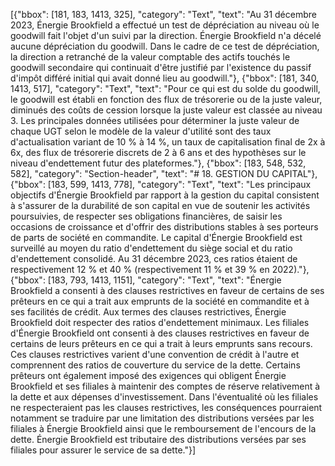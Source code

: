 [{"bbox": [181, 183, 1413, 325], "category": "Text", "text": "Au 31 décembre 2023, Énergie Brookfield a effectué un test de dépréciation au niveau où le goodwill fait l'objet d'un suivi par la direction. Énergie Brookfield n'a décelé aucune dépréciation du goodwill. Dans le cadre de ce test de dépréciation, la direction a retranché de la valeur comptable des actifs touchés le goodwill secondaire qui continuait d'être justifié par l'existence du passif d'impôt différé initial qui avait donné lieu au goodwill."}, {"bbox": [181, 340, 1413, 517], "category": "Text", "text": "Pour ce qui est du solde du goodwill, le goodwill est établi en fonction des flux de trésorerie ou de la juste valeur, diminués des coûts de cession lorsque la juste valeur est classée au niveau 3. Les principales données utilisées pour déterminer la juste valeur de chaque UGT selon le modèle de la valeur d'utilité sont des taux d'actualisation variant de 10 % à 14 %, un taux de capitalisation final de 2x à 6x, des flux de trésorerie discrets de 2 à 6 ans et des hypothèses sur le niveau d'endettement futur des plateformes."}, {"bbox": [183, 548, 532, 582], "category": "Section-header", "text": "# 18. GESTION DU CAPITAL"}, {"bbox": [183, 599, 1413, 778], "category": "Text", "text": "Les principaux objectifs d'Énergie Brookfield par rapport à la gestion du capital consistent à s'assurer de la durabilité de son capital en vue de soutenir les activités poursuivies, de respecter ses obligations financières, de saisir les occasions de croissance et d'offrir des distributions stables à ses porteurs de parts de société en commandite. Le capital d'Énergie Brookfield est surveillé au moyen du ratio d'endettement du siège social et du ratio d'endettement consolidé. Au 31 décembre 2023, ces ratios étaient de respectivement 12 % et 40 % (respectivement 11 % et 39 % en 2022)."}, {"bbox": [183, 793, 1413, 1151], "category": "Text", "text": "Énergie Brookfield a consenti à des clauses restrictives en faveur de certains de ses prêteurs en ce qui a trait aux emprunts de la société en commandite et à ses facilités de crédit. Aux termes des clauses restrictives, Énergie Brookfield doit respecter des ratios d'endettement minimaux. Les filiales d'Énergie Brookfield ont consenti à des clauses restrictives en faveur de certains de leurs prêteurs en ce qui a trait à leurs emprunts sans recours. Ces clauses restrictives varient d'une convention de crédit à l'autre et comprennent des ratios de couverture du service de la dette. Certains prêteurs ont également imposé des exigences qui obligent Énergie Brookfield et ses filiales à maintenir des comptes de réserve relativement à la dette et aux dépenses d'investissement. Dans l'éventualité où les filiales ne respecteraient pas les clauses restrictives, les conséquences pourraient notamment se traduire par une limitation des distributions versées par les filiales à Énergie Brookfield ainsi que le remboursement de l'encours de la dette. Énergie Brookfield est tributaire des distributions versées par ses filiales pour assurer le service de sa dette."}]